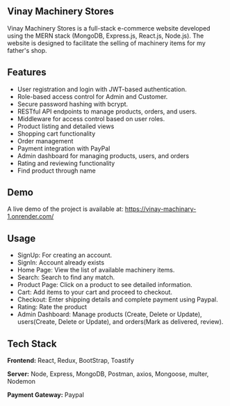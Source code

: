 ﻿
## Vinay Machinery Stores

Vinay Machinery Stores is a full-stack e-commerce website developed using the MERN stack (MongoDB, Express.js, React.js, Node.js). The website is designed to facilitate the selling of machinery items for my father's shop.




## Features

- User registration and login with JWT-based authentication.
- Role-based access control for Admin and Customer.
- Secure password hashing with bcrypt.
- RESTful API endpoints to manage products, orders, and users.
- Middleware for access control based on user roles.
- Product listing and detailed views
- Shopping cart functionality
- Order management
- Payment integration with PayPal
- Admin dashboard for managing products, users, and orders
- Rating and reviewing functionality
- Find product through name

## Demo

A live demo of the project is available at:
https://vinay-machinary-1.onrender.com/


## Usage

- SignUp: For creating an account.
- SignIn: Account already exists
- Home Page: View the list of available machinery items.
- Search: Search to find any match.
- Product Page: Click on a product to see detailed information.
- Cart: Add items to your cart and proceed to checkout.
- Checkout: Enter shipping details and complete payment using Paypal.
- Rating: Rate the product
- Admin Dashboard: Manage products (Create, Delete or Update), users(Create, Delete or Update), and orders(Mark as delivered, review).




## Tech Stack

**Frontend:** React, Redux, BootStrap, Toastify

**Server:** Node, Express, MongoDB, Postman, axios, Mongoose, multer, Nodemon

**Payment Gateway:** Paypal

